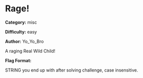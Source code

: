 # Rage!

**Category:** misc

**Difficulty:** easy

**Author:** Yo_Yo_Bro

A raging Real Wild Child!

**Flag Format:**

STRING you end up with after solving challenge, case insensitive.
